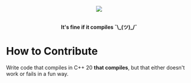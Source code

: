 <p align = 'center'>
  <img src = 'https://cdn.discordapp.com/attachments/332624618584277003/727922046444765315/unknown.png'>
</p>

<br>

<div align = 'center'>
  <strong>It's fine if it compiles ¯\_(ツ)_/¯</strong>
</div>

# How to Contribute

Write code that compiles in C++ 20 **that compiles**, but that either doesn't work or fails in a fun way.
